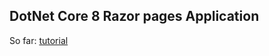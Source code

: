 ## DotNet Core 8 Razor pages Application

So far: [tutorial](https://learn.microsoft.com/en-us/aspnet/core/tutorials/razor-pages/model?view=aspnetcore-8.0&tabs=visual-studio-code)

